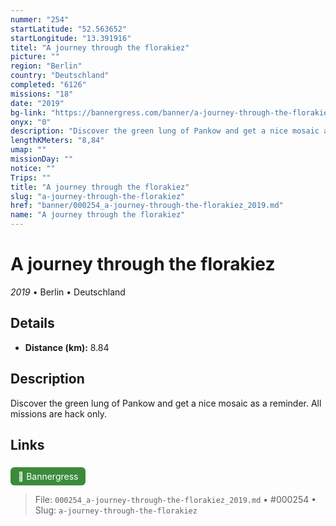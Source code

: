 ```yaml
---
nummer: "254"
startLatitude: "52.563652"
startLongitude: "13.391916"
titel: "A journey through the florakiez"
picture: ""
region: "Berlin"
country: "Deutschland"
completed: "6126"
missions: "18"
date: "2019"
bg-link: "https://bannergress.com/banner/a-journey-through-the-florakiez-ac90"
onyx: "0"
description: "Discover the green lung of Pankow and get a nice mosaic as a reminder. All missions are hack only."
lengthKMeters: "8,84"
umap: ""
missionDay: ""
notice: ""
Trips: ""
title: "A journey through the florakiez"
slug: "a-journey-through-the-florakiez"
href: "banner/000254_a-journey-through-the-florakiez_2019.md"
name: "A journey through the florakiez"
---
```

# A journey through the florakiez

*2019* • Berlin • Deutschland





## Details
- **Distance (km):** 8.84






## Description
Discover the green lung of Pankow and get a nice mosaic as a reminder. All missions are hack only.



## Links
<a href="https://bannergress.com/banner/a-journey-through-the-florakiez-ac90" style="display:inline-block;margin:6px 8px 0 0;padding:6px 12px;background:#3c8b3c;color:#fff;text-decoration:none;border-radius:6px;">🔗 Bannergress</a>




> File: `000254_a-journey-through-the-florakiez_2019.md` • #000254 • Slug: `a-journey-through-the-florakiez`
